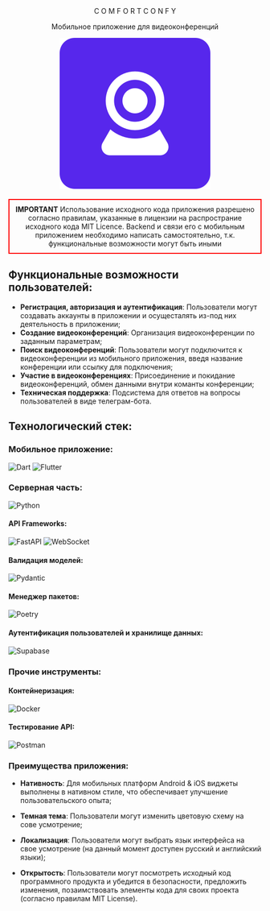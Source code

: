 <div style="text-align: center;">
  C O M F O R T C O N F Y

  Мобильное приложение для видеоконференций 

  <img src="assets/logo.svg" alt="Альтернативный текст" style="display: block; margin: auto;">
</div>

<div style="border: 2px solid red; padding: 10px; margin: 20px 0; text-align: center;">
  <strong>IMPORTANT</strong>
  Использование исходного кода приложения разрешено согласно правилам, указанные в лицензии на распространие исходного кода MIT Licence. Backend и связи его с мобильным приложением необходимо написать самостоятельно, т.к. функциональные возможности могут быть иными
</div>

## Функциональные возможности пользователей:

- **Регистрация, авторизация и аутентификация**: Пользователи могут создавать аккаунты в приложении и осущесталять из-под них деятельность в приложении;
- **Создание видеоконференций**: Организация видеоконференции по заданным параметрам;
- **Поиск видеоконференций**: Пользователи могут подключится к видеоконференции из мобильного приложения, введя название конференции или ссылку для подключения;
- **Участие в видеоконференциях**: Присоединение и покидание видеоконференций, обмен данными внутри команты конференции;
- **Техническая поддержка**: Подсистема для ответов на вопросы пользователей в виде телеграм-бота.

## Технологический стек:

### Мобильное приложение:


![Dart](https://img.shields.io/badge/-Dart-0175C2?style=for-the-badge&logo=dart&logoColor=white)
![Flutter](https://img.shields.io/badge/-Flutter-02569B?style=for-the-badge&logo=flutter&logoColor=white)


### Серверная часть:

![Python](https://img.shields.io/badge/-Python-3776AB?style=for-the-badge&logo=python&logoColor=white)

#### API Frameworks:
![FastAPI](https://img.shields.io/badge/-FastAPI-009688?style=for-the-badge&logo=fastapi&logoColor=white)
![WebSocket](https://img.shields.io/badge/-WebSocket-000000?style=for-the-badge&logo=websocket&logoColor=white)

#### Валидация моделей:
![Pydantic](https://img.shields.io/badge/-Pydantic-306998?style=for-the-badge&logo=pydantic&logoColor=white)

#### Менеджер пакетов:
![Poetry](https://img.shields.io/badge/-Poetry-60A5FA?style=for-the-badge&logo=poetry&logoColor=white)

#### Аутентификация пользователей и хранилище данных:
![Supabase](https://img.shields.io/badge/-Supabase-3ECF8E?style=for-the-badge&logo=supabase&logoColor=white)

### Прочие инструменты:

#### Контейнеризация:
![Docker](https://img.shields.io/badge/-Docker-2496ED?style=for-the-badge&logo=docker&logoColor=white)

#### Тестирование API:
![Postman](https://img.shields.io/badge/-Postman-FF6C37?style=for-the-badge&logo=postman&logoColor=white)


### Преимущества приложения:

- **Нативность**: Для мобильных платформ Android & iOS виджеты выполнены в нативном стиле, что обеспечивает улучшение пользовательского опыта;

- **Темная тема**: Пользователи могут изменить цветовую схему на сове усмотрение;

- **Локализация**: Пользователи могут выбрать язык интерфейса на свое усмотрение (на данный момент доступен русский и английский языки);

- **Открытость**: Пользователи могут посмотреть исходный код программного продукта и убедится в безопасности, предложить изменения, позаимствовать элементы кода для своих проекта (согласно правилам MIT License).